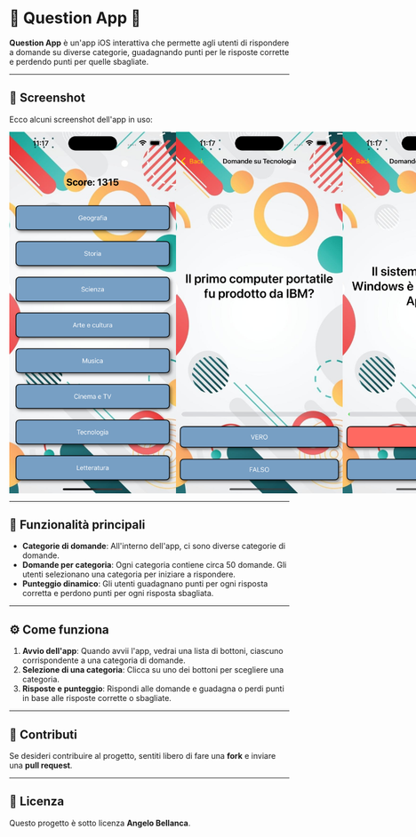 # 🌟 Question App 🌟

**Question App** è un'app iOS interattiva che permette agli utenti di rispondere a domande su diverse categorie, guadagnando punti per le risposte corrette e perdendo punti per quelle sbagliate.

---

## 📸 Screenshot

Ecco alcuni screenshot dell'app in uso:

<div style="display: flex; justify-content: space-around;">
  <img src="Question%20App/images/home.png" width="300" />
  <img src="Question%20App/images/question.png" width="300" />
  <img src="Question%20App/images/questionError.png" width="300" />
</div>

---

## 🔑 Funzionalità principali

- **Categorie di domande**: All'interno dell'app, ci sono diverse categorie di domande.
- **Domande per categoria**: Ogni categoria contiene circa 50 domande. Gli utenti selezionano una categoria per iniziare a rispondere.
- **Punteggio dinamico**: Gli utenti guadagnano punti per ogni risposta corretta e perdono punti per ogni risposta sbagliata.

---

## ⚙️ Come funziona

1. **Avvio dell'app**: Quando avvii l'app, vedrai una lista di bottoni, ciascuno corrispondente a una categoria di domande.
2. **Selezione di una categoria**: Clicca su uno dei bottoni per scegliere una categoria.
3. **Risposte e punteggio**: Rispondi alle domande e guadagna o perdi punti in base alle risposte corrette o sbagliate.

---

## 🤝 Contributi

Se desideri contribuire al progetto, sentiti libero di fare una **fork** e inviare una **pull request**.

---

## 📜 Licenza

Questo progetto è sotto licenza **Angelo Bellanca**.
